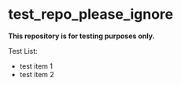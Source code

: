 # test_repo_please_ignore

**This repository is for testing purposes only.**

Test List:
- test item 1
- test item 2
